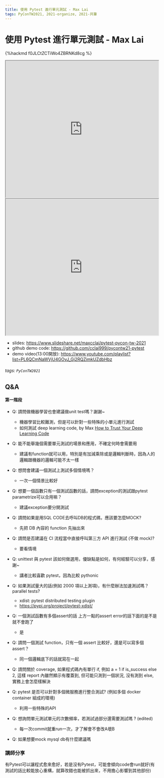 ```yaml
---
title: 使用 Pytest 進行單元測試 - Max Lai
tags: PyConTW2021, 2021-organize, 2021-共筆
---
```


# 使用 Pytest 進行單元測試 - Max Lai

{%hackmd f0JLCtZCTiWo4ZBRNKd8cg %}

<iframe src="https://app.sli.do/event/wylgzomz" height=450 width=100%></iframe>

<iframe src="https://wall.sli.do/event/wylgzomz?section=3e9b672e-2b65-4248-b295-2c8e0a43e87f" height=450 width=100%></iframe>

- slides: https://www.slideshare.net/maxcclai/pytest-pycon-tw-2021 
- github demo code: https://github.com/cclai999/pycontw21-pytest
- demo video(13:00開放): https://www.youtube.com/playlist?list=PL6QCmNaWVjU4GOvJ_Gj2RQZimkUZdbHbz
###### tags: `PyConTW2021`

## Q&A
#### 第一階段
- Q: 請問做機器學習也會建議做unit test嗎？謝謝~
    - 機器學習比較難測，但是可以針對一些特殊的小單元進行測試
    - 如何測試 deep learning code, by Max [How to Trust Your Deep Learning Code](https://krokotsch.eu/cleancode/2020/08/11/Unit-Tests-for-Deep-Learning.html)
- Q: 能不能舉幾個需要單元測試的場景和應用，不確定何時會需要用
    - 建議有function就可以用，特別是有加減乘除或是邏輯判斷時，因為人的邏輯跟機器的邏輯可能不太一樣
- Q: 想問會建議一個測試上測試多個情境嗎？
    - 一次一個情景比較好
- Q: 想要一個函數只有一個測試函數的話，請問exception的測試跟pytest parametrize可以合用嘛？
    - 建議exception要分開測試
- Q: 請問如果是用SQL CODE去呼叫DB的程式碼，應該要怎麼MOCK?
    - 先把 DB 內容的 function 先抽出來
- Q: 請問是否建議在 CI 流程當中直接呼叫第三方 API 進行測試 (不做 mock)?
    - 要看情境
- Q: unittest 與 pytest 該如何做選用，優缺點是如何，有何經驗可以分享，感謝~
    - 講者比較喜歡 pytest，因為比較 pythonic
- Q: 如果測試量大的話(例如 2000 項以上測項)，有什麼辦法加速測試嗎？ parallel tests?
    - xdist: pytest distributed testing plugin
    - https://pypi.org/project/pytest-xdist/
- Q: 一個測試函數有多個assert的話 上方一點的assert error的話下面的是不是就不會跑了
	- 是
- Q: 請問一個測試 function，只有一個 assert 比較好，還是可以寫多個 assert？
	- 同一個邏輯底下的話就寫在一起
- Q: 請問關於 coverage, 如果程式碼內有單行 if, 例如 a = 1 if is_success else 2, 這樣 report 內雖然顯示有覆蓋到, 但可能只測到一個狀況, 沒有測到 else, 實務上會怎麼樣解決

- Q: pytest 是否可以針對多個微服務進行整合測試? (例如多個 docker container 組成的環境)
    - 利用一些特殊的API
- Q: 想詢問單元測試單元的次數頻率，若測試過部分還需要測試嗎 ?  (edited)
    - 每一次commit就重run一次，才了解會不會改A壞B
- Q: 如果想要mock mysql db有什麼建議嗎


### 講師分享
有Pytest可以讓程式愈來愈好，若是沒有Pytest，可能會傾向code會run就好(有測試的話比較能放心重構，就算改錯也能被抓出來，不用擔心影響到其他部份)

